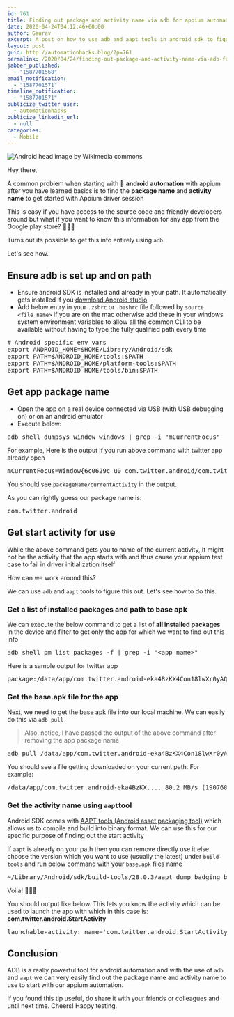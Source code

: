 ```yaml
---
id: 761
title: Finding out package and activity name via adb for appium automation
date: 2020-04-24T04:12:46+00:00
author: Gaurav
excerpt: A post on how to use adb and aapt tools in android sdk to figure out the package and activity names for use in Appium desired capabilities.
layout: post
guid: http://automationhacks.blog/?p=761
permalink: /2020/04/24/finding-out-package-and-activity-name-via-adb-for-appium-automation/
jabber_published:
  - "1587701568"
email_notification:
  - "1587701571"
timeline_notification:
  - "1587701571"
publicize_twitter_user:
  - automationhacks
publicize_linkedin_url:
  - null
categories:
  - Mobile
---
```


 ![Android head image by Wikimedia commons](https://upload.wikimedia.org/wikipedia/commons/thumb/3/31/Android_robot_head.svg/1280px-Android_robot_head.svg.png)

Hey there,

A common problem when starting with 🤖 **android automation** with appium after you have learned basics is to find the **package name** and **activity name** to get started with Appium driver session

This is easy if you have access to the source code and friendly developers around but what if you want to know this information for any app from the Google play store? 🕵🏻‍♂️

Turns out its possible to get this info entirely using `adb`.

Let's see how.

## Ensure adb is set up and on path

  * Ensure android SDK is installed and already in your path. It automatically gets installed if you <a href="https://developer.android.com/studio" target="_blank" rel="noopener">download Android studio</a>
  * Add below entry in your `.zshrc` or `.bashrc` file followed by `source <file_name>` if you are on the mac otherwise add these in your windows system environment variables to allow all the common CLI to be available without having to type the fully qualified path every time

<pre class="wp-block-preformatted"># Android specific env vars
export ANDROID_HOME=$HOME/Library/Android/sdk
export PATH=$ANDROID_HOME/tools:$PATH
export PATH=$ANDROID_HOME/platform-tools:$PATH
export PATH=$ANDROID_HOME/tools/bin:$PATH</pre>

## Get app package name

  * Open the app on a real device connected via USB (with USB debugging on) or on an android emulator
  * Execute below:

<pre class="wp-block-preformatted">adb shell dumpsys window windows | grep -i "mCurrentFocus"</pre>

For example, Here is the output if you run above command with twitter app already open

<pre class="wp-block-preformatted">mCurrentFocus=Window{6c0629c u0 com.twitter.android/com.twitter.android.onboarding.common.CtaSubtaskActivity}</pre>

You should see `packageName/currentActivity` in the output.

As you can rightly guess our package name is:

<pre class="wp-block-preformatted">com.twitter.android</pre>

## Get start activity for use

While the above command gets you to name of the current activity, It might not be the activity that the app starts with and thus cause your appium test case to fail in driver initialization itself

How can we work around this?

We can use `adb` and `aapt` tools to figure this out. Let's see how to do this.

### Get a list of installed packages and path to base apk

We can execute the below command to get a list of **all installed packages** in the device and filter to get only the app for which we want to find out this info

<pre class="wp-block-preformatted">adb shell pm list packages -f | grep -i "&lt;app_name&gt;"</pre>

Here is a sample output for twitter app

<pre class="wp-block-preformatted">package:/data/app/com.twitter.android-eka4BzKX4Con18lwXr0yAQ==/base.apk=com.twitter.android</pre>

### Get the base.apk file for the app

Next, we need to get the base apk file into our local machine. We can easily do this via `adb pull`

<blockquote class="wp-block-quote">
  <p>
    Also, notice, I have passed the output of the above command after removing the app package name
  </p>
</blockquote>

<pre class="wp-block-preformatted">adb pull /data/app/com.twitter.android-eka4BzKX4Con18lwXr0yAQ==/base.apk</pre>

You should see a file getting downloaded on your current path. For example:

<pre class="wp-block-preformatted">/data/app/com.twitter.android-eka4BzKX.... 80.2 MB/s (19076098 bytes in 0.227s)</pre>

### Get the activity name using `aapt`tool

Android SDK comes with <a href="https://developer.android.com/studio/command-line/aapt2" target="_blank" rel="noopener">AAPT tools (Android asset packaging tool)</a> which allows us to compile and build into binary format. We can use this for our specific purpose of finding out the start activity

If `aapt` is already on your path then you can remove directly use it else choose the version which you want to use (usually the latest) under `build-tools` and run below command with your `base.apk` files name

<pre class="wp-block-preformatted">~/Library/Android/sdk/build-tools/28.0.3/aapt dump badging base.apk | grep -i "launchable-activity"</pre>

Voila! 🙆🏻‍♂️

You should output like below. This lets you know the activity which can be used to launch the app with which in this case is: **com.twitter.android.StartActivity**

<pre class="wp-block-preformatted">launchable-activity: name='com.twitter.android.StartActivity'  label='' icon=''</pre>

## Conclusion

ADB is a really powerful tool for android automation and with the use of `adb` and `aapt` we can very easily find out the package name and activity name to use to start with our appium automation.

If you found this tip useful, do share it with your friends or colleagues and until next time. Cheers! Happy testing.